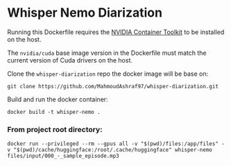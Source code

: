 # Whisper Nemo Diarization

Running this Dockerfile requires the [NVIDIA Container Toolkit](https://docs.nvidia.com/datacenter/cloud-native/container-toolkit/latest/install-guide.html) to be installed on the host.

The `nvidia/cuda` base image version in the Dockerfile must match the current version of Cuda drivers on the host.

Clone the `whisper-diarization` repo the docker image will be base on:

```
git clone https://github.com/MahmoudAshraf97/whisper-diarization.git
```

Build and run the docker container:

```
docker build -t whisper-nemo .
```

### From project root directory:

```
docker run --privileged --rm --gpus all -v "$(pwd)/files:/app/files" -v "$(pwd)/cache/huggingface:/root/.cache/huggingface" whisper-nemo files/input/000_-_sample_episode.mp3
```

